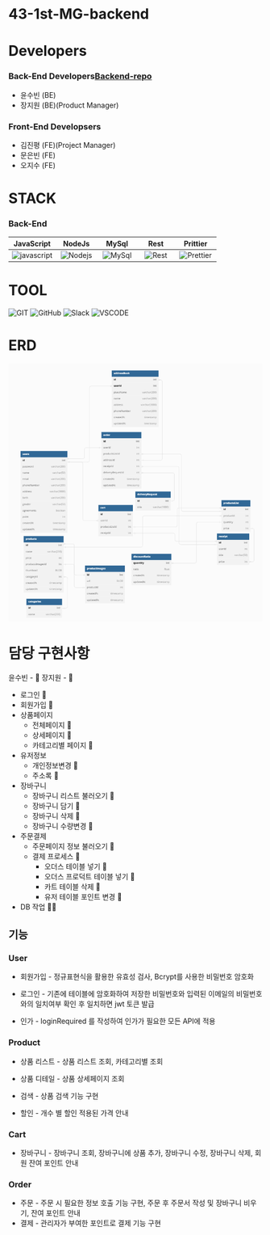 # 43-1st-MG-backend

# Developers

### Back-End Developers[Backend-repo](https://github.com/wecode-bootcamp-korea/43-1st-MG-backend)

- 윤수빈 (BE)
- 장지원 (BE)(Product Manager)


### Front-End Developsers

- 김진평 (FE)(Project Manager)
- 문은빈 (FE)
- 오지수 (FE)

# STACK

### Back-End

|                                                                                                       JavaScript                                                                                                        |                                                                                              &nbsp;&nbsp;NodeJs&nbsp;&nbsp;                                                                                               |                                                                                        &nbsp;&nbsp;&nbsp;MySql&nbsp;&nbsp;&nbsp;                                                                                         |                                                                                    &nbsp;&nbsp;&nbsp;&nbsp;Rest&nbsp;&nbsp;&nbsp;&nbsp;                                                                                     |                                                                                           &nbsp;&nbsp;&nbsp;Prittier&nbsp;&nbsp;&nbsp;                                                                                            |
| :---------------------------------------------------------------------------------------------------------------------------------------------------------------------------------------------------------------------: | :-----------------------------------------------------------------------------------------------------------------------------------------------------------------------------------------------------------------------: | :----------------------------------------------------------------------------------------------------------------------------------------------------------------------------------------------------------------------: | :-------------------------------------------------------------------------------------------------------------------------------------------------------------------------------------------------------------------------: | :-------------------------------------------------------------------------------------------------------------------------------------------------------------------------------------------------------------------------------: |
| ![javascript](https://camo.githubusercontent.com/d2e764d63294c27eff3598ae3a0df5884b4efcabbdbbd200e51472cddf4a3f03/68747470733a2f2f74656368737461636b2d67656e657261746f722e76657263656c2e6170702f6a732d69636f6e2e737667) | ![Nodejs](https://camo.githubusercontent.com/418cbff54fe0ff385225ac464200a519c169c0fd3fb80402a8a9f977efd63c7a/68747470733a2f2f74656368737461636b2d67656e657261746f722e76657263656c2e6170702f6e67696e782d69636f6e2e737667) | ![MySql](https://camo.githubusercontent.com/b3578157355b1ac74d38d0f89d1022095ba7f7a988db091cef0fa4a62685e87e/68747470733a2f2f74656368737461636b2d67656e657261746f722e76657263656c2e6170702f6d7973716c2d69636f6e2e737667) | ![Rest](https://camo.githubusercontent.com/06ebb2c20cfd35f27db6d25b0a03f5a0d078f63e20c098c6ce461b7bffd18d60/68747470733a2f2f74656368737461636b2d67656e657261746f722e76657263656c2e6170702f726573746170692d69636f6e2e737667) | ![Prettier](https://camo.githubusercontent.com/82935f72bd8f7a84991ceeb91cba325f0ae3b00f7fb2af42da60a81d3ff631b4/68747470733a2f2f74656368737461636b2d67656e657261746f722e76657263656c2e6170702f70726574746965722d69636f6e2e737667) |

# TOOL

![GIT](https://camo.githubusercontent.com/493683d1e69c600dc04bb375ab588466c554471ea28f7326b390b5103c401058/68747470733a2f2f696d672e736869656c64732e696f2f62616467652f4769742d4630353033323f7374796c653d666c6174266c6f676f3d476974266c6f676f436f6c6f723d7768697465)&nbsp;![GitHub](https://camo.githubusercontent.com/779ecf5e6059fd906fca2099015186945f91679f22da6bf05f37f52e69e86e8a/68747470733a2f2f696d672e736869656c64732e696f2f62616467652f4769744875622d3138313731373f7374796c653d666c6174266c6f676f3d476974487562266c6f676f436f6c6f723d7768697465)&nbsp;![Slack](https://camo.githubusercontent.com/78f1634c5ea1be58f1f7a433c687cda4fdb475542c6958e4984782d50a30b9a1/68747470733a2f2f696d672e736869656c64732e696f2f62616467652f536c61636b2d3441313534423f7374796c653d666c6174266c6f676f3d536c61636b266c6f676f436f6c6f723d7768697465)&nbsp;![VSCODE](https://camo.githubusercontent.com/e41fd8604cbb491e8716306e2436b9b1c1efe739cc147779b73cb974c2aaf8f7/68747470733a2f2f696d672e736869656c64732e696f2f62616467652f5653436f64652d3030374143433f7374796c653d666c6174266c6f676f3d56697375616c2053747564696f20436f6465266c6f676f436f6c6f723d7768697465)

# ERD

![ERD](https://raw.githubusercontent.com/wecode-bootcamp-korea/43-1st-MG-backend/6645fad5aa946afef425c3555f156a52168e6247/ERD.png)

# 담당 구현사항

윤수빈 - 🐧 장지원 - 🐹

- 로그인 🐧
- 회원가입 🐧
- 상품페이지
  - 전체페이지 🐹
  - 상세페이지 🐹
  - 카테고리별 페이지 🐹
- 유저정보
  - 개인정보변경 🐧
  - 주소록 🐹
- 장바구니
  - 장바구니 리스트 불러오기 🐹
  - 장바구니 담기 🐧
  - 장바구니 삭제 🐹
  - 장바구니 수량변경 🐧
- 주문결제
  - 주문페이지 정보 불러오기 🐹
  - 결제 프로세스 🐹
    - 오더스 테이블 넣기 🐹
    - 오더스 프로덕트 테이블 넣기 🐹
    - 카트 테이블 삭제 🐹
    - 유저 테이블 포인트 변경 🐹
- DB 작업 🐧🐹

## 기능

### User

- 회원가입 - 정규표현식을 활용한 유효성 검사, Bcrypt를 사용한 비밀번호 암호화

- 로그인 - 기존에 테이블에 암호화하여 저장한 비밀번호와 입력된 이메일의 비밀번호와의 일치여부 확인 후 일치하면 jwt 토큰 발급

- 인가 - loginRequired 를 작성하여 인가가 필요한 모든 API에 적용

### Product

- 상품 리스트 - 상품 리스트 조회, 카테고리별 조회

- 상품 디테일 - 상품 상세페이지 조회

- 검색 - 상품 검색 기능 구현

- 할인 - 개수 별 할인 적용된 가격 안내

### Cart

- 장바구니 - 장바구니 조회, 장바구니에 상품 추가, 장바구니 수정, 장바구니 삭제, 회원 잔여 포인트 안내

### Order

- 주문 - 주문 시 필요한 정보 호출 기능 구현, 주문 후 주문서 작성 및 장바구니 비우기, 잔여 포인트 안내
- 결제 - 관리자가 부여한 포인트로 결제 기능 구현
